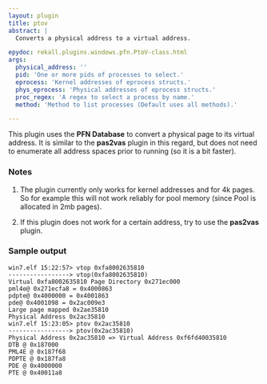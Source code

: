 ```yaml
---
layout: plugin
title: ptov
abstract: |
  Converts a physical address to a virtual address.

epydoc: rekall.plugins.windows.pfn.PtoV-class.html
args:
  physical_address: ''
  pid: 'One or more pids of processes to select.'
  eprocess: 'Kernel addresses of eprocess structs.'
  phys_eprocess: 'Physical addresses of eprocess structs.'
  proc_regex: 'A regex to select a process by name.'
  method: 'Method to list processes (Default uses all methods).'

---
```


This plugin uses the **PFN Database** to convert a physical page to its virtual
address. It is similar to the **pas2vas** plugin in this regard, but does not
need to enumerate all address spaces prior to running (so it is a bit faster).

### Notes

1. The plugin currently only works for kernel addresses and for 4k pages. So for
   example this will not work reliably for pool memory (since Pool is allocated
   in 2mb pages).

2. If this plugin does not work for a certain address, try to use the
   **pas2vas** plugin.


### Sample output

```
win7.elf 15:22:57> vtop 0xfa8002635810
-----------------> vtop(0xfa8002635810)
Virtual 0xfa8002635810 Page Directory 0x271ec000
pml4e@ 0x271ecfa8 = 0x4000863
pdpte@ 0x4000000 = 0x4001863
pde@ 0x4001098 = 0x2ac009e3
Large page mapped 0x2ae35810
Physical Address 0x2ac35810
win7.elf 15:23:05> ptov 0x2ac35810
-----------------> ptov(0x2ac35810)
Physical Address 0x2ac35810 => Virtual Address 0xf6fd40035810
DTB @ 0x187000
PML4E @ 0x187f68
PDPTE @ 0x187fa8
PDE @ 0x4000000
PTE @ 0x40011a8
```